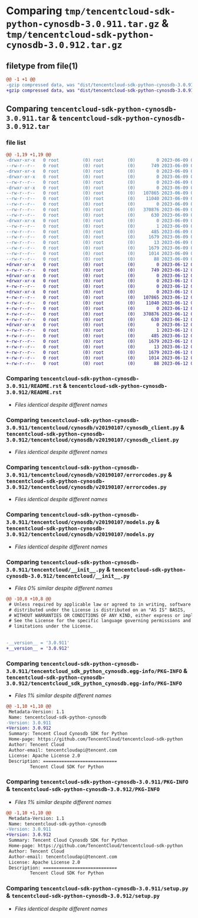 # Comparing `tmp/tencentcloud-sdk-python-cynosdb-3.0.911.tar.gz` & `tmp/tencentcloud-sdk-python-cynosdb-3.0.912.tar.gz`

## filetype from file(1)

```diff
@@ -1 +1 @@
-gzip compressed data, was "dist/tencentcloud-sdk-python-cynosdb-3.0.911.tar", last modified: Fri Jun  9 02:17:08 2023, max compression
+gzip compressed data, was "dist/tencentcloud-sdk-python-cynosdb-3.0.912.tar", last modified: Mon Jun 12 03:01:22 2023, max compression
```

## Comparing `tencentcloud-sdk-python-cynosdb-3.0.911.tar` & `tencentcloud-sdk-python-cynosdb-3.0.912.tar`

### file list

```diff
@@ -1,19 +1,19 @@
-drwxr-xr-x   0 root         (0) root         (0)        0 2023-06-09 02:17:08.000000 tencentcloud-sdk-python-cynosdb-3.0.911/
--rw-r--r--   0 root         (0) root         (0)      749 2023-06-09 02:17:08.000000 tencentcloud-sdk-python-cynosdb-3.0.911/README.rst
-drwxr-xr-x   0 root         (0) root         (0)        0 2023-06-09 02:17:08.000000 tencentcloud-sdk-python-cynosdb-3.0.911/tencentcloud/
-drwxr-xr-x   0 root         (0) root         (0)        0 2023-06-09 02:17:08.000000 tencentcloud-sdk-python-cynosdb-3.0.911/tencentcloud/cynosdb/
--rw-r--r--   0 root         (0) root         (0)        0 2023-06-09 02:17:08.000000 tencentcloud-sdk-python-cynosdb-3.0.911/tencentcloud/cynosdb/__init__.py
-drwxr-xr-x   0 root         (0) root         (0)        0 2023-06-09 02:17:08.000000 tencentcloud-sdk-python-cynosdb-3.0.911/tencentcloud/cynosdb/v20190107/
--rw-r--r--   0 root         (0) root         (0)   107865 2023-06-09 02:17:08.000000 tencentcloud-sdk-python-cynosdb-3.0.911/tencentcloud/cynosdb/v20190107/cynosdb_client.py
--rw-r--r--   0 root         (0) root         (0)    11040 2023-06-09 02:17:08.000000 tencentcloud-sdk-python-cynosdb-3.0.911/tencentcloud/cynosdb/v20190107/errorcodes.py
--rw-r--r--   0 root         (0) root         (0)        0 2023-06-09 02:17:08.000000 tencentcloud-sdk-python-cynosdb-3.0.911/tencentcloud/cynosdb/v20190107/__init__.py
--rw-r--r--   0 root         (0) root         (0)   370876 2023-06-09 02:17:08.000000 tencentcloud-sdk-python-cynosdb-3.0.911/tencentcloud/cynosdb/v20190107/models.py
--rw-r--r--   0 root         (0) root         (0)      630 2023-06-09 02:17:08.000000 tencentcloud-sdk-python-cynosdb-3.0.911/tencentcloud/__init__.py
-drwxr-xr-x   0 root         (0) root         (0)        0 2023-06-09 02:17:08.000000 tencentcloud-sdk-python-cynosdb-3.0.911/tencentcloud_sdk_python_cynosdb.egg-info/
--rw-r--r--   0 root         (0) root         (0)        1 2023-06-09 02:17:08.000000 tencentcloud-sdk-python-cynosdb-3.0.911/tencentcloud_sdk_python_cynosdb.egg-info/dependency_links.txt
--rw-r--r--   0 root         (0) root         (0)      485 2023-06-09 02:17:08.000000 tencentcloud-sdk-python-cynosdb-3.0.911/tencentcloud_sdk_python_cynosdb.egg-info/SOURCES.txt
--rw-r--r--   0 root         (0) root         (0)     1679 2023-06-09 02:17:08.000000 tencentcloud-sdk-python-cynosdb-3.0.911/tencentcloud_sdk_python_cynosdb.egg-info/PKG-INFO
--rw-r--r--   0 root         (0) root         (0)       13 2023-06-09 02:17:08.000000 tencentcloud-sdk-python-cynosdb-3.0.911/tencentcloud_sdk_python_cynosdb.egg-info/top_level.txt
--rw-r--r--   0 root         (0) root         (0)     1679 2023-06-09 02:17:08.000000 tencentcloud-sdk-python-cynosdb-3.0.911/PKG-INFO
--rw-r--r--   0 root         (0) root         (0)     1014 2023-06-09 02:17:08.000000 tencentcloud-sdk-python-cynosdb-3.0.911/setup.py
--rw-r--r--   0 root         (0) root         (0)       88 2023-06-09 02:17:08.000000 tencentcloud-sdk-python-cynosdb-3.0.911/setup.cfg
+drwxr-xr-x   0 root         (0) root         (0)        0 2023-06-12 03:01:22.000000 tencentcloud-sdk-python-cynosdb-3.0.912/
+-rw-r--r--   0 root         (0) root         (0)      749 2023-06-12 03:01:22.000000 tencentcloud-sdk-python-cynosdb-3.0.912/README.rst
+drwxr-xr-x   0 root         (0) root         (0)        0 2023-06-12 03:01:22.000000 tencentcloud-sdk-python-cynosdb-3.0.912/tencentcloud/
+drwxr-xr-x   0 root         (0) root         (0)        0 2023-06-12 03:01:22.000000 tencentcloud-sdk-python-cynosdb-3.0.912/tencentcloud/cynosdb/
+-rw-r--r--   0 root         (0) root         (0)        0 2023-06-12 03:01:22.000000 tencentcloud-sdk-python-cynosdb-3.0.912/tencentcloud/cynosdb/__init__.py
+drwxr-xr-x   0 root         (0) root         (0)        0 2023-06-12 03:01:22.000000 tencentcloud-sdk-python-cynosdb-3.0.912/tencentcloud/cynosdb/v20190107/
+-rw-r--r--   0 root         (0) root         (0)   107865 2023-06-12 03:01:22.000000 tencentcloud-sdk-python-cynosdb-3.0.912/tencentcloud/cynosdb/v20190107/cynosdb_client.py
+-rw-r--r--   0 root         (0) root         (0)    11040 2023-06-12 03:01:22.000000 tencentcloud-sdk-python-cynosdb-3.0.912/tencentcloud/cynosdb/v20190107/errorcodes.py
+-rw-r--r--   0 root         (0) root         (0)        0 2023-06-12 03:01:22.000000 tencentcloud-sdk-python-cynosdb-3.0.912/tencentcloud/cynosdb/v20190107/__init__.py
+-rw-r--r--   0 root         (0) root         (0)   370876 2023-06-12 03:01:22.000000 tencentcloud-sdk-python-cynosdb-3.0.912/tencentcloud/cynosdb/v20190107/models.py
+-rw-r--r--   0 root         (0) root         (0)      630 2023-06-12 03:01:22.000000 tencentcloud-sdk-python-cynosdb-3.0.912/tencentcloud/__init__.py
+drwxr-xr-x   0 root         (0) root         (0)        0 2023-06-12 03:01:22.000000 tencentcloud-sdk-python-cynosdb-3.0.912/tencentcloud_sdk_python_cynosdb.egg-info/
+-rw-r--r--   0 root         (0) root         (0)        1 2023-06-12 03:01:22.000000 tencentcloud-sdk-python-cynosdb-3.0.912/tencentcloud_sdk_python_cynosdb.egg-info/dependency_links.txt
+-rw-r--r--   0 root         (0) root         (0)      485 2023-06-12 03:01:22.000000 tencentcloud-sdk-python-cynosdb-3.0.912/tencentcloud_sdk_python_cynosdb.egg-info/SOURCES.txt
+-rw-r--r--   0 root         (0) root         (0)     1679 2023-06-12 03:01:22.000000 tencentcloud-sdk-python-cynosdb-3.0.912/tencentcloud_sdk_python_cynosdb.egg-info/PKG-INFO
+-rw-r--r--   0 root         (0) root         (0)       13 2023-06-12 03:01:22.000000 tencentcloud-sdk-python-cynosdb-3.0.912/tencentcloud_sdk_python_cynosdb.egg-info/top_level.txt
+-rw-r--r--   0 root         (0) root         (0)     1679 2023-06-12 03:01:22.000000 tencentcloud-sdk-python-cynosdb-3.0.912/PKG-INFO
+-rw-r--r--   0 root         (0) root         (0)     1014 2023-06-12 03:01:22.000000 tencentcloud-sdk-python-cynosdb-3.0.912/setup.py
+-rw-r--r--   0 root         (0) root         (0)       88 2023-06-12 03:01:22.000000 tencentcloud-sdk-python-cynosdb-3.0.912/setup.cfg
```

### Comparing `tencentcloud-sdk-python-cynosdb-3.0.911/README.rst` & `tencentcloud-sdk-python-cynosdb-3.0.912/README.rst`

 * *Files identical despite different names*

### Comparing `tencentcloud-sdk-python-cynosdb-3.0.911/tencentcloud/cynosdb/v20190107/cynosdb_client.py` & `tencentcloud-sdk-python-cynosdb-3.0.912/tencentcloud/cynosdb/v20190107/cynosdb_client.py`

 * *Files identical despite different names*

### Comparing `tencentcloud-sdk-python-cynosdb-3.0.911/tencentcloud/cynosdb/v20190107/errorcodes.py` & `tencentcloud-sdk-python-cynosdb-3.0.912/tencentcloud/cynosdb/v20190107/errorcodes.py`

 * *Files identical despite different names*

### Comparing `tencentcloud-sdk-python-cynosdb-3.0.911/tencentcloud/cynosdb/v20190107/models.py` & `tencentcloud-sdk-python-cynosdb-3.0.912/tencentcloud/cynosdb/v20190107/models.py`

 * *Files identical despite different names*

### Comparing `tencentcloud-sdk-python-cynosdb-3.0.911/tencentcloud/__init__.py` & `tencentcloud-sdk-python-cynosdb-3.0.912/tencentcloud/__init__.py`

 * *Files 0% similar despite different names*

```diff
@@ -10,8 +10,8 @@
 # Unless required by applicable law or agreed to in writing, software
 # distributed under the License is distributed on an "AS IS" BASIS,
 # WITHOUT WARRANTIES OR CONDITIONS OF ANY KIND, either express or implied.
 # See the License for the specific language governing permissions and
 # limitations under the License.
 
 
-__version__ = '3.0.911'
+__version__ = '3.0.912'
```

### Comparing `tencentcloud-sdk-python-cynosdb-3.0.911/tencentcloud_sdk_python_cynosdb.egg-info/PKG-INFO` & `tencentcloud-sdk-python-cynosdb-3.0.912/tencentcloud_sdk_python_cynosdb.egg-info/PKG-INFO`

 * *Files 1% similar despite different names*

```diff
@@ -1,10 +1,10 @@
 Metadata-Version: 1.1
 Name: tencentcloud-sdk-python-cynosdb
-Version: 3.0.911
+Version: 3.0.912
 Summary: Tencent Cloud Cynosdb SDK for Python
 Home-page: https://github.com/TencentCloud/tencentcloud-sdk-python
 Author: Tencent Cloud
 Author-email: tencentcloudapi@tencent.com
 License: Apache License 2.0
 Description: ============================
         Tencent Cloud SDK for Python
```

### Comparing `tencentcloud-sdk-python-cynosdb-3.0.911/PKG-INFO` & `tencentcloud-sdk-python-cynosdb-3.0.912/PKG-INFO`

 * *Files 1% similar despite different names*

```diff
@@ -1,10 +1,10 @@
 Metadata-Version: 1.1
 Name: tencentcloud-sdk-python-cynosdb
-Version: 3.0.911
+Version: 3.0.912
 Summary: Tencent Cloud Cynosdb SDK for Python
 Home-page: https://github.com/TencentCloud/tencentcloud-sdk-python
 Author: Tencent Cloud
 Author-email: tencentcloudapi@tencent.com
 License: Apache License 2.0
 Description: ============================
         Tencent Cloud SDK for Python
```

### Comparing `tencentcloud-sdk-python-cynosdb-3.0.911/setup.py` & `tencentcloud-sdk-python-cynosdb-3.0.912/setup.py`

 * *Files identical despite different names*

